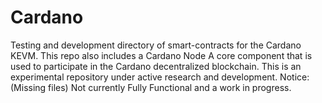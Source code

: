# Cardano
Testing and development directory of smart-contracts for the Cardano KEVM. This repo also includes a Cardano Node
A core component that is used to participate in the Cardano decentralized blockchain.
This is an experimental repository under active research and development. Notice: (Missing files) 
Not currently Fully Functional and a work in progress.
